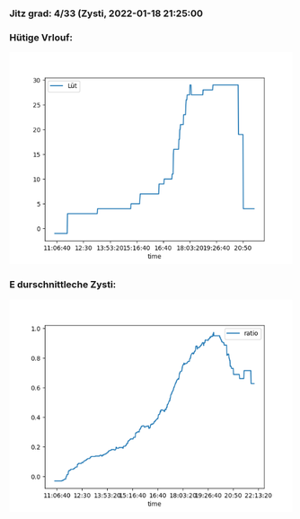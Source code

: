 ### Jitz grad: 4/33 (Zysti, 2022-01-18 21:25:00

### Hütige Vrlouf:
![Graph](Today.png)

### E durschnittleche Zysti:
![Graph](Zysti.png)